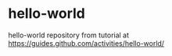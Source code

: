 hello-world
===========

hello-world repository from tutorial at https://guides.github.com/activities/hello-world/
